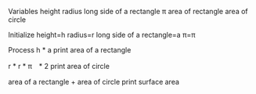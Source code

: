  Variables 
 height 
 radius
 long side of a rectangle
 π
 area of rectangle
 area of circle 
 
 Initialize
 height=h
 radius=r
 long side of a rectangle=a 
 π=π
 
 Process 
 h * a
 print area of a rectangle
 
 r * r * π　* 2
 print area of circle 
 
 area of a rectangle + area of circle 
 print surface area 
 
